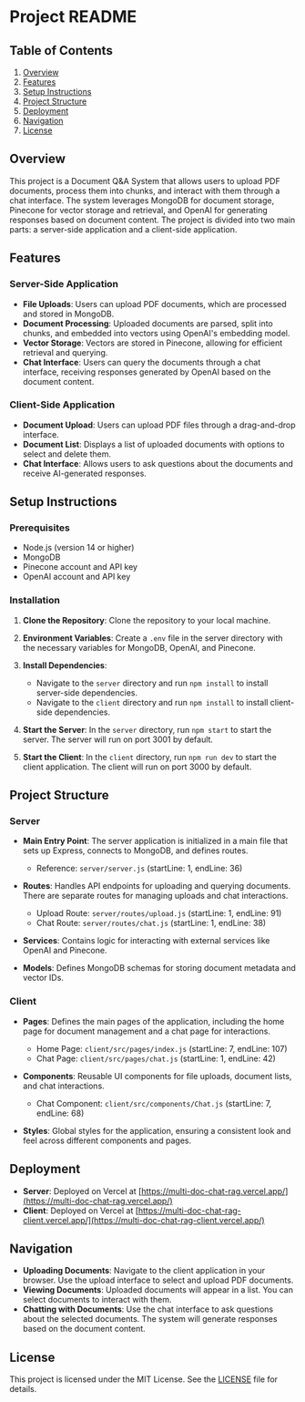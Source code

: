 # Project README

## Table of Contents

1. [Overview](#overview)
2. [Features](#features)
3. [Setup Instructions](#setup-instructions)
4. [Project Structure](#project-structure)
5. [Deployment](#deployment)
5. [Navigation](#navigation)
6. [License](#license)

## Overview

This project is a Document Q&A System that allows users to upload PDF documents, process them into chunks, and interact with them through a chat interface. The system leverages MongoDB for document storage, Pinecone for vector storage and retrieval, and OpenAI for generating responses based on document content. The project is divided into two main parts: a server-side application and a client-side application.

## Features

### Server-Side Application

- **File Uploads**: Users can upload PDF documents, which are processed and stored in MongoDB.
- **Document Processing**: Uploaded documents are parsed, split into chunks, and embedded into vectors using OpenAI's embedding model.
- **Vector Storage**: Vectors are stored in Pinecone, allowing for efficient retrieval and querying.
- **Chat Interface**: Users can query the documents through a chat interface, receiving responses generated by OpenAI based on the document content.

### Client-Side Application

- **Document Upload**: Users can upload PDF files through a drag-and-drop interface.
- **Document List**: Displays a list of uploaded documents with options to select and delete them.
- **Chat Interface**: Allows users to ask questions about the documents and receive AI-generated responses.

## Setup Instructions

### Prerequisites

- Node.js (version 14 or higher)
- MongoDB
- Pinecone account and API key
- OpenAI account and API key

### Installation

1. **Clone the Repository**: Clone the repository to your local machine.

2. **Environment Variables**: Create a `.env` file in the server directory with the necessary variables for MongoDB, OpenAI, and Pinecone.

3. **Install Dependencies**:
   - Navigate to the `server` directory and run `npm install` to install server-side dependencies.
   - Navigate to the `client` directory and run `npm install` to install client-side dependencies.

4. **Start the Server**: In the `server` directory, run `npm start` to start the server. The server will run on port 3001 by default.

5. **Start the Client**: In the `client` directory, run `npm run dev` to start the client application. The client will run on port 3000 by default.

## Project Structure

### Server

- **Main Entry Point**: The server application is initialized in a main file that sets up Express, connects to MongoDB, and defines routes.
  - Reference: `server/server.js` (startLine: 1, endLine: 36)

- **Routes**: Handles API endpoints for uploading and querying documents. There are separate routes for managing uploads and chat interactions.
  - Upload Route: `server/routes/upload.js` (startLine: 1, endLine: 91)
  - Chat Route: `server/routes/chat.js` (startLine: 1, endLine: 38)

- **Services**: Contains logic for interacting with external services like OpenAI and Pinecone.

- **Models**: Defines MongoDB schemas for storing document metadata and vector IDs.

### Client

- **Pages**: Defines the main pages of the application, including the home page for document management and a chat page for interactions.
  - Home Page: `client/src/pages/index.js` (startLine: 7, endLine: 107)
  - Chat Page: `client/src/pages/chat.js` (startLine: 1, endLine: 42)

- **Components**: Reusable UI components for file uploads, document lists, and chat interactions.
  - Chat Component: `client/src/components/Chat.js` (startLine: 7, endLine: 68)

- **Styles**: Global styles for the application, ensuring a consistent look and feel across different components and pages.

## Deployment

- **Server**: Deployed on Vercel at [https://multi-doc-chat-rag.vercel.app/](https://multi-doc-chat-rag.vercel.app/)
- **Client**: Deployed on Vercel at [https://multi-doc-chat-rag-client.vercel.app/](https://multi-doc-chat-rag-client.vercel.app/)


## Navigation

- **Uploading Documents**: Navigate to the client application in your browser. Use the upload interface to select and upload PDF documents.
- **Viewing Documents**: Uploaded documents will appear in a list. You can select documents to interact with them.
- **Chatting with Documents**: Use the chat interface to ask questions about the selected documents. The system will generate responses based on the document content.

## License

This project is licensed under the MIT License. See the [LICENSE](LICENSE.md) file for details.

